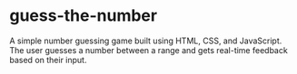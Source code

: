 # guess-the-number
A simple number guessing game built using HTML, CSS, and JavaScript. The user guesses a number between a range and gets real-time feedback based on their input.
